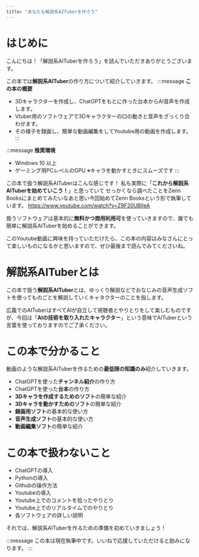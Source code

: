 ```yaml
---
title: "あなたも解説系AITuberを作ろう"
---
```

# はじめに
こんにちは！「解説系AITuberを作ろう」を読んでいただきありがとうございます。

この本では**解説系AITuber**の作り方について紹介していきます。
:::message
**この本の概要**
- 3Dキャラクターを作成し、ChatGPTをもとに作った台本からAI音声を作成します。
- Vtuber用のソフトウェアで3Dキャラクターの口の動きと音声をざっくり合わせます。
- その様子を録画し、簡単な動画編集をしてYoutube用の動画を作成します。
:::

:::message
**推奨環境**
- Windows 10 以上
- ゲーミング用PCレベルのGPU
※キャラを動かすときにスムーズです
:::

この本で扱う解説系AITuberはこんな感じです！
私も実際に「**これから解説系AITuberを始めていこう！**」と思っていて
せっかくなら調べたことをZenn Booksにまとめてみたいなあと思い今回始めてZenn Booksという形で執筆しています。
https://www.youtube.com/watch?v=Z9F20UBlIeA

扱うソフトウェアは基本的に**無料かつ商用利用可**を使っていきますので、誰でも簡単に解説系AITuberを始めることができます。

このYoutube動画に興味を持っていただけたら、この本の内容はみなさんにとって楽しいものになるかと思いますので、ぜひ最後まで読んでみてくださいね。

# 解説系AITuberとは
この本で扱う**解説系AITuber**とは、ゆっくり解説などでおなじみの音声生成ソフトを使ってものごとを解説していくキャタクターのことを指します。

広義でのAITuberはすべてAIが自立して視聴者とやりとりをして楽しむものですが、今回は「**AIの技術を取り入れたキャラクター**」という意味でAITuberという言葉を使っておりますのでご了承ください。

# この本で分かること
動画のような解説系AITuberを作るための**最低限の知識のみ**紹介していきます。
- ChatGPTを使った**チャンネル紹介**の作り方
- ChatGPTを使った**台本**の作り方
- **3Dキャラを作成するためのソフト**の簡単な紹介
- **3Dキャラを動かすためのソフト**の簡単な紹介
- **録画用ソフト**の基本的な使い方
- **音声生成ソフト**の基本的な使い方
- **動画編集ソフト**の簡単な紹介

# この本で扱わないこと
- ChatGPTの導入
- Pythonの導入
- Githubの操作方法
- Youtubeの導入
- Youtube上でのコメントを拾ったやりとり
- Youtube上でのリアルタイムでのやりとり
- 各ソフトウェアの詳しい説明

それでは、解説系AITuberを作るための準備を初めていきましょう！

:::message
この本は現在執筆中です。いいねで応援していただけると励みになります。
:::
